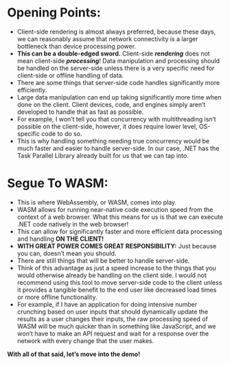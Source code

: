 # Opening Points:
-   Client-side rendering is almost always preferred, because these days, we can reasonably assume that network connectivity is a larger bottleneck than device processing power.
-   **This can be a double-edged sword.** Client-side ***rendering*** does not mean client-side ***processing***! Data manipulation and processing should be handled on the server-side unless there is a very specific need for client-side or offline handling of data.
-   There are some things that server-side code handles significantly more efficiently.
-   Large data manipulation can end up taking significantly more time when done on the client. Client devices, code, and engines simply aren’t developed to handle that as fast as possible.
-   For example, I won’t tell you that concurrency with multithreading isn’t possible on the client-side, however, it does require lower level, OS-specific code to do so.
-   This is why handling something needing true concurrency would be much faster and easier to handle server-side. In our case, .NET has the Task Parallel Library already built for us that we can tap into.


# Segue To WASM:
-   This is where WebAssembly, or WASM, comes into play.
-   WASM allows for running near-native code execution speed from the context of a web browser. What this means for us is that we can execute .NET code natively in the web browser!
-   This can allow for significantly faster and more efficient data processing and handling **ON THE CLIENT!**
-   **WITH GREAT POWER COMES GREAT RESPONSIBILITY:** Just because you can, doesn’t mean you should.
-   There are still things that will be better to handle server-side.
-   Think of this advantage as just a speed increase to the things that you would otherwise already be handling on the client side. I would not recommend using this tool to move server-side code to the client unless it provides a tangible benefit to the end user like decreased load times or more offline functionality.
-   For example, if I have an application for doing intensive number crunching based on user inputs that should dynamically update the results as a user changes their inputs, the raw processing speed of WASM will be much quicker than in something like JavaScript, and we won’t have to make an API request and wait for a response over the network with every change that the user makes.

**With all of that said, let’s move into the demo!**

